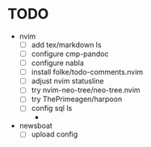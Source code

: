 # TODO

* nvim
    * [ ] add tex/markdown ls
    * [ ] configure cmp-pandoc
    * [ ] configure nabla
    * [ ] install folke/todo-comments.nvim
    * [ ] adjust nvim statusline
    * [ ] try nvim-neo-tree/neo-tree.nvim
    * [ ] try ThePrimeagen/harpoon
    * [ ] config sql ls
        * [](https://github.com/joe-re/sql-language-server)
* newsboat
    * [ ] upload config

